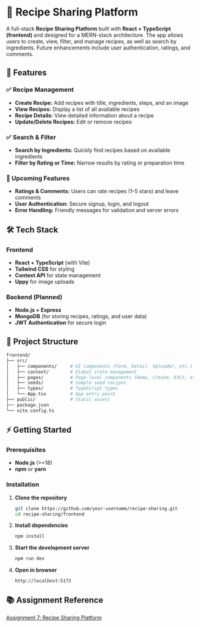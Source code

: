 # 🍲 Recipe Sharing Platform

A full-stack **Recipe Sharing Platform** built with **React + TypeScript (frontend)** and designed for a MERN-stack architecture. The app allows users to create, view, filter, and manage recipes, as well as search by ingredients. Future enhancements include user authentication, ratings, and comments.

## 📌 Features

### ✅ Recipe Management

- **Create Recipe:** Add recipes with title, ingredients, steps, and an image
- **View Recipes:** Display a list of all available recipes
- **Recipe Details:** View detailed information about a recipe
- **Update/Delete Recipes:** Edit or remove recipes

### ✅ Search & Filter

- **Search by Ingredients:** Quickly find recipes based on available ingredients
- **Filter by Rating or Time:** Narrow results by rating or preparation time

### 🚀 Upcoming Features

- **Ratings & Comments:** Users can rate recipes (1–5 stars) and leave comments
- **User Authentication:** Secure signup, login, and logout
- **Error Handling:** Friendly messages for validation and server errors

## 🛠️ Tech Stack

### Frontend

- **React + TypeScript** (with Vite)
- **Tailwind CSS** for styling
- **Context API** for state management
- **Uppy** for image uploads

### Backend (Planned)

- **Node.js + Express**
- **MongoDB** (for storing recipes, ratings, and user data)
- **JWT Authentication** for secure login

## 📂 Project Structure

```bash
frontend/
├── src/
│   ├── components/     # UI components (Form, Detail, Uploader, etc.)
│   ├── context/        # Global state management
│   ├── pages/          # Page-level components (Home, Create, Edit, etc.)
│   ├── seeds/          # Sample seed recipes
│   ├── types/          # TypeScript types
│   └── App.tsx         # App entry point
├── public/             # Static assets
├── package.json
└── vite.config.ts
```

## ⚡ Getting Started

### Prerequisites

- **Node.js** (>=18)
- **npm** or **yarn**

### Installation

1. **Clone the repository**
   ```bash
   git clone https://github.com/your-username/recipe-sharing.git
   cd recipe-sharing/frontend
   ```

2. **Install dependencies**
   ```bash
   npm install
   ```

3. **Start the development server**
   ```bash
   npm run dev
   ```

4. **Open in browser**
   ```bash
   http://localhost:5173
   ```

## 📚 Assignment Reference

[Assignment 7: Recipe Sharing Platform](https://lakinmohapatra.notion.site/Assignment-7-Recipe-Sharing-Platform-71e1d4136d314f08b4551b52fa7739ab)
